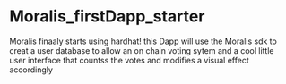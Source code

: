 # Moralis_firstDapp_starter
Moralis finaaly starts using hardhat! this Dapp will use the Moralis sdk to creat a user database to allow an on chain voting sytem and a cool little user interface that countss the votes and modifies a visual effect accordingly
